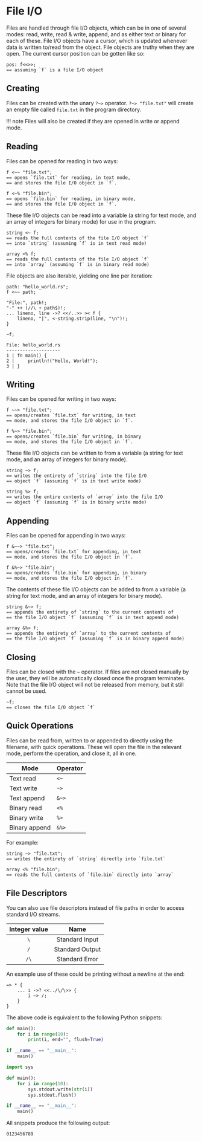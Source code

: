 # File I/O

Files are handled through file I/O objects, which can be in one of several
modes: read, write, read & write, append, and as either text or binary for each
of these. File I/O objects have a cursor, which is updated whenever data is
written to/read from the object. File objects are truthy when they are open.
The current cursor position can be gotten like so:

```sm
pos: f<<>>;
== assuming `f` is a file I/O object
```


## Creating

Files can be created with the unary `?~>` operator.
`?~> "file.txt"` will create an empty file called `file.txt` in the program
directory.

!!! note
    Files will also be created if they are opened in write or append mode.


## Reading

Files can be opened for reading in two ways:

```sm
f <~~ "file.txt";
== opens `file.txt` for reading, in text mode,
== and stores the file I/O object in `f`.

f <~% "file.bin";
== opens `file.bin` for reading, in binary mode,
== and stores the file I/O object in `f`.
```

These file I/O objects can be read into a variable (a string for text mode, and
an array of integers for binary mode) for use in the program.

```sm
string <~ f;
== reads the full contents of the file I/O object `f`
== into `string` (assuming `f` is in text read mode)

array <% f;
== reads the full contents of the file I/O object `f`
== into `array` (assuming `f` is in binary read mode)
```

File objects are also iterable, yielding one line per iteration:
```sm
path: "hello_world.rs";
f <~~ path;

"File:", path!;
"-" ++ (//\ + path$)!;
... lineno, line ->? <</..>> >< f {
    lineno, "|", <-string.strip(line, "\n")!;
}

~f;
```
```
File: hello_world.rs
--------------------
1 | fn main() {
2 |     println!("Hello, World!");
3 | }
```


## Writing

Files can be opened for writing in two ways:

```sm
f ~~> "file.txt";
== opens/creates `file.txt` for writing, in text
== mode, and stores the file I/O object in `f`.

f %~> "file.bin";
== opens/creates `file.bin` for writing, in binary 
== mode, and stores the file I/O object in `f`.
```

These file I/O objects can be written to from a variable (a string for text
mode, and an array of integers for binary mode).

```sm
string ~> f;
== writes the entirety of `string` into the file I/O
== object `f` (assuming `f` is in text write mode)

string %> f;
== writes the entire contents of `array` into the file I/O
== object `f` (assuming `f` is in binary write mode)
```


## Appending

Files can be opened for appending in two ways:

```sm
f &~~> "file.txt";
== opens/creates `file.txt` for appending, in text
== mode, and stores the file I/O object in `f`.

f &%~> "file.bin";
== opens/creates `file.bin` for appending, in binary 
== mode, and stores the file I/O object in `f`.
```

The contents of these file I/O objects can be added to from a variable (a string
for text mode, and an array of integers for binary mode).

```sm
string &~> f;
== appends the entirety of `string` to the current contents of
== the file I/O object `f` (assuming `f` is in text append mode)

array &%> f;
== appends the entirety of `array` to the current contents of
== the file I/O object `f` (assuming `f` is in binary append mode)
```


## Closing

Files can be closed with the `~` operator.
If files are not closed manually by the user, they will be automatically closed
once the program terminates. Note that the file I/O object will not be released
from memory, but it still cannot be used.

```sm
~f;
== closes the file I/O object `f`
```


## Quick Operations

Files can be read from, written to or appended to directly using the filename,
with quick operations. These will open the file in the relevant mode, perform
the operation, and close it, all in one.

Mode          | Operator
---           | ---
Text read     | `<~`
Text write    | `~>`
Text append   | `&~>`
Binary read   | `<%`
Binary write  | `%>`
Binary append | `&%>`

For example:

```sm
string ~> "file.txt";
== writes the entirety of `string` directly into `file.txt`

array <% "file.bin";
== reads the full contents of `file.bin` directly into `array`
```


## File Descriptors
You can also use file descriptors instead of file paths in order to access
standard I/O streams.

Integer value | Name
:---:         | :---:
`\`           | Standard Input
`/`           | Standard Output
`/\`          | Standard Error

An example use of these could be printing without a newline at the end:
```sm
=> * {
    ... i ->? <<../\/\>> {
        i ~> /;
    }
}
```
The above code is equivalent to the following Python snippets:
```py
def main():
    for i in range(10):
        print(i, end="", flush=True)

if __name__ == "__main__":
    main()
```
```py
import sys

def main():
    for i in range(10):
        sys.stdout.write(str(i))
        sys.stdout.flush()

if __name__ == "__main__":
    main()
```
All snippets produce the following output:
```
0123456789
```
